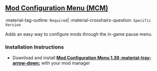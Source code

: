 ## [Mod Configuration Menu (MCM)](https://www.nexusmods.com/fallout4/mods/21497)
:material-tag-outline: `Required`|
:material-crosshairs-question: `Specific Version` 

Adds an easy way to configure mods through the in-game pause menu.
### Installation Instructions
* Download and install **[Mod Configuration Menu 1.39 :material-tray-arrow-down:](https://www.nexusmods.com/fallout4/mods/21497?tab=files)** with your mod manager